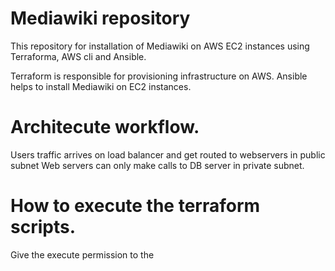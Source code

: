 # Mediawiki repository

This repository for installation of Mediawiki on AWS EC2 instances using Terraforma, AWS cli and Ansible.

Terraform is responsible for provisioning infrastructure on AWS. 
Ansible helps to install Mediawiki on EC2 instances.

# Architecute workflow.

Users traffic arrives on load balancer and get routed to webservers in public subnet
Web servers can only make calls to DB server in private subnet.

# How to execute the terraform scripts.
Give the execute permission to the 


